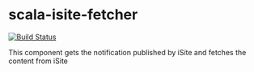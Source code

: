 # scala-isite-fetcher

[![Build Status](https://travis-ci.org/karahanozturk/scala-isite-fetcher.svg?branch=master)](https://travis-ci.org/karahanozturk/scala-isite-fetcher)

This component gets the notification published by iSite and fetches the content from iSite

